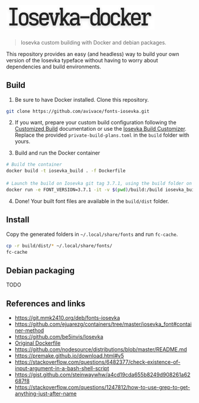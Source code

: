 # <img src=".meta/header.png" alt="iosevka-docker" width="400px"/>

> Iosevka custom building with Docker and debian packages.

This repository provides an easy (and headless) way to build your own version of the Iosevka typeface without having to worry about dependencies and build environments.

## Build

1. Be sure to have Docker installed. Clone this repository.

```bash
git clone https://github.com/avivace/fonts-iosevka.git
``` 

2. If you want, prepare your custom build configuration following the [Customized Build](https://github.com/be5invis/Iosevka#customized-build) documentation or use the [Iosevka Build Customizer](https://typeof.net/Iosevka/customizer). Replace the provided `private-build-plans.toml` in the `build` folder with yours.

3. Build and run the Docker container

```bash
# Build the container
docker build -t iosevka_build . -f Dockerfile

# Launch the build on Iosevka git tag 3.7.1, using the build folder on the host
docker run -e FONT_VERSION=3.7.1 -it -v $(pwd)/build:/build iosevka_build
```

4. Done! Your built font files are available in the `build/dist` folder.

## Install

Copy the generated folders in `~/.local/share/fonts` and run `fc-cache`.

```bash
cp -r build/dist/* ~/.local/share/fonts/
fc-cache
```

## Debian packaging

TODO

## References and links

- https://git.mmk2410.org/deb/fonts-iosevka
- https://github.com/ejuarezg/containers/tree/master/iosevka_font#container-method
- https://github.com/be5invis/Iosevka
- [Original Dockerfile](https://gist.github.com/tasuten/0431d8af3e7b5ad5bc5347ce2d7045d7)
- https://github.com/nodesource/distributions/blob/master/README.md
- https://premake.github.io/download.html#v5
- https://stackoverflow.com/questions/6482377/check-existence-of-input-argument-in-a-bash-shell-script
- https://gist.github.com/steinwaywhw/a4cd19cda655b8249d908261a62687f8
- https://stackoverflow.com/questions/1247812/how-to-use-grep-to-get-anything-just-after-name
